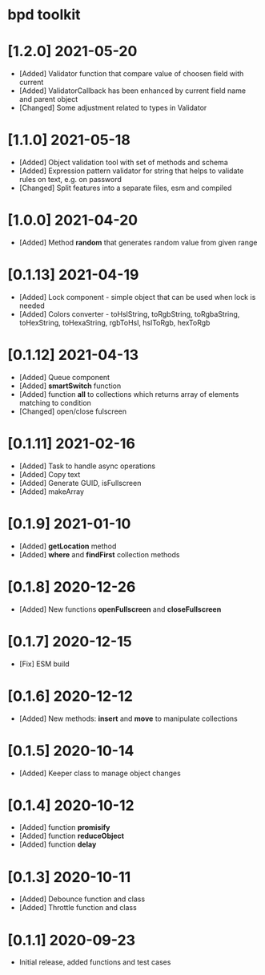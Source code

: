 # bpd toolkit

# [1.2.0] 2021-05-20

-   [Added] Validator function that compare value of choosen field with current
-   [Added] ValidatorCallback has been enhanced by current field name and parent object
-   [Changed] Some adjustment related to types in Validator

# [1.1.0] 2021-05-18

-   [Added] Object validation tool with set of methods and schema
-   [Added] Expression pattern validator for string that helps to validate rules on text, e.g. on password
-   [Changed] Split features into a separate files, esm and compiled

# [1.0.0] 2021-04-20

-   [Added] Method **random** that generates random value from given range

# [0.1.13] 2021-04-19

-   [Added] Lock component - simple object that can be used when lock is needed
-   [Added] Colors converter - toHslString, toRgbString, toRgbaString, toHexString, toHexaString, rgbToHsl, hslToRgb, hexToRgb

# [0.1.12] 2021-04-13

-   [Added] Queue component
-   [Added] **smartSwitch** function
-   [Added] function **all** to collections which returns array of elements matching to condition
-   [Changed] open/close fulscreen

# [0.1.11] 2021-02-16

-   [Added] Task to handle async operations
-   [Added] Copy text
-   [Added] Generate GUID, isFullscreen
-   [Added] makeArray

# [0.1.9] 2021-01-10

-   [Added] **getLocation** method
-   [Added] **where** and **findFirst** collection methods

# [0.1.8] 2020-12-26

-   [Added] New functions **openFullscreen** and **closeFullscreen**

# [0.1.7] 2020-12-15

-   [Fix] ESM build

# [0.1.6] 2020-12-12

-   [Added] New methods: **insert** and **move** to manipulate collections

# [0.1.5] 2020-10-14

-   [Added] Keeper class to manage object changes

# [0.1.4] 2020-10-12

-   [Added] function **promisify**
-   [Added] function **reduceObject**
-   [Added] function **delay**

# [0.1.3] 2020-10-11

-   [Added] Debounce function and class
-   [Added] Throttle function and class

# [0.1.1] 2020-09-23

-   Initial release, added functions and test cases
